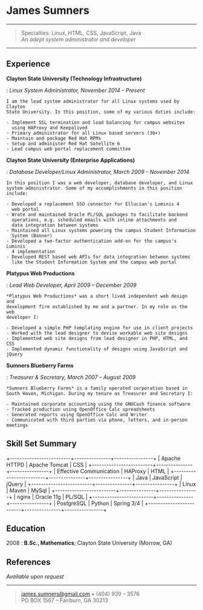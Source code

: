 James Sumners
=============

----

> Specialties: Linux, HTML, CSS, JavaScript, Java\
> *An adept system administrator and developer*

----

Experience
----------

**Clayton State University (Technology Infrastructure)**

:   *Linux System Administrator, November 2014 – Present*

    I am the lead system administrator for all Linux systems used by Clayton
    State University. In this position, some of my various duties include:

    - Implement SSL termination and load balancing for campus websites
      using HAProxy and Keepalived
    - Primary administrator for all Linux based servers (30+)
    - Maintain and package Red Hat RPMs
    - Setup and administer Red Hat Satellite 6
    - Lead campus web portal replacement committee

**Clayton State University (Enterprise Applications)**

:   *Database Developer/Linux Administrator, March 2009 - November 2014*

    In this position I was a web developer, database developer, and Linux
    system administrator. Some of my accomplishments in this position include:

    - Developed a replacement SSO connector for Ellucian's Luminis 4
      web portal
    - Wrote and maintained Oracle PL/SQL packages to facilitate backend
      operations, e.g. scheduled emails with inline attachments and
      data integration between systems
    - Maintained all Linux systems powering the campus Student Information
      System (Banner)
    - Developed a two-factor authentication add-on for the campus's Luminis
      4 implementation
    - Developed REST based web APIs for data integration between systems
      like the Student Information System and the campus web portal

**Platypus Web Productions**

:   *Lead Web Developer, April 2009 – December 2009*

    *Platypus Web Productions* was a short lived independent web design and
    development firm established by me and a partner. In my role as the web
    developer I:

    - Developed a simple PHP templating engine for use in client projects
    - Worked with the lead designer to devise workable web site designs
    - Implemented web site designs from lead designer in PHP, HTML, and CSS
    - Implemented dynamic functionality of designs using JavaScript and jQuery

**Sumners Blueberry Farms**

:   *Treasurer & Secretary, March 2007 – August 2009*

    *Sumners Blueberry Farms* is a family operated corporation based in
    South Haven, Michigan. During my tenure as Treasurer and Secretary I:

    - Maintained corporate accounting using the GNUCash finance software
    - Tracked production using OpenOffice Calc spreadsheets
    - Generated reports using OpenOffice Calc and Writer
    - Communicated with third parties via phone, letters, and in-person meetings

Skill Set Summary
-----------------

+-------------------------+---------------+----------------+
| Apache HTTPD            | Apache Tomcat | CSS            |
+-------------------------+---------------+----------------+
| Effective Communication | HAProxy       | HTML           |
+-------------------------+---------------+----------------+
| Java                    | JavaScript    | jQuery         |
+-------------------------+---------------+----------------+
| Linux                   | Maven         | MySql          |
+-------------------------+---------------+----------------+
| nginx                   | Oracle 11g    | PL/SQL         |
+-------------------------+---------------+----------------+
| PostgreSQL              | Python        | Spring 3/4     |
+-------------------------+---------------+----------------+


Education
---------

2008
:   **B.Sc., Mathematics**; Clayton State University (Morrow, GA)

References
----------------------------------------

*Available upon request*

----

> <james.sumners@gmail.com> • (404) 939 – 3576\
> PO BOX 1567 – Fairburn, GA 30213
